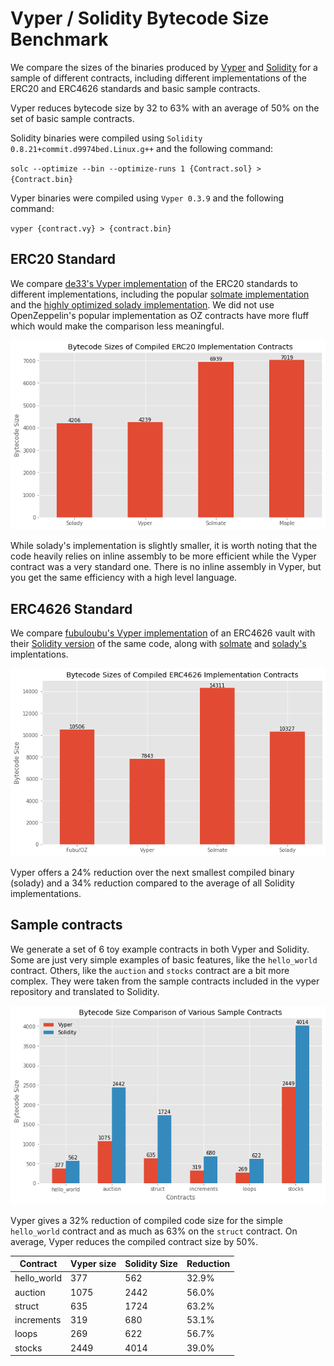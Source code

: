 # Vyper / Solidity Bytecode Size Benchmark

We compare the sizes of the binaries produced by <a href="https://github.com/vyperlang/vyper">Vyper</a> and <a href="https://github.com/ethereum/solidity/">Solidity</a> for a sample of different contracts, including different implementations of the ERC20 and ERC4626 standards and basic sample contracts.

Vyper reduces bytecode size by 32 to 63% with an average of 50% on the set of basic sample contracts.

Solidity binaries were compiled using `Solidity 0.8.21+commit.d9974bed.Linux.g++` and the following command:

`solc --optimize --bin --optimize-runs 1 {Contract.sol} > {Contract.bin}`

Vyper binaries were compiled using `Vyper 0.3.9` and the following command:

`vyper {contract.vy} > {contract.bin}`


## ERC20 Standard

We compare <a href="https://github.com/de33/ERC20Permit/blob/main/contracts/ERC20Permit.vy">de33's Vyper implementation</a> of the ERC20 standards to different implementations, including the popular <a href="https://github.com/transmissions11/solmate/blob/main/src/tokens/ERC20.sol">solmate implementation</a> and the <a href="https://github.com/Vectorized/solady/blob/main/src/tokens/ERC20.sol">highly optimized solady implementation</a>. We did not use OpenZeppelin's popular implementation as OZ contracts have more fluff which would make the comparison less meaningful.

![ERC20 Comparison chart](./charts/erc20_bytecode_sizes.png)

While solady's implementation is slightly smaller, it is worth noting that the code heavily relies on inline assembly to be more efficient while the Vyper contract was a very standard one. There is no inline assembly in Vyper, but you get the same efficiency with a high level language.


## ERC4626 Standard

We compare <a href="https://github.com/fubuloubu/ERC4626/blob/main/contracts/VyperVault.vy">fubuloubu's Vyper implementation</a> of an ERC4626 vault with their <a href="https://github.com/fubuloubu/ERC4626/blob/main/contracts/SolidityVault.sol">Solidity version</a> of the same code, along with <a href="https://github.com/transmissions11/solmate/blob/main/src/mixins/ERC4626.sol">solmate</a> and <a href="https://github.com/Vectorized/solady/blob/main/src/tokens/ERC4626.sol">solady's</a> implentations.

![ERC4626 Comparison chart](./charts/erc4626_bytecode_sizes.png)

Vyper offers a 24% reduction over the next smallest compiled binary (solady) and a 34% reduction compared to the average of all Solidity implementations.


## Sample contracts

We generate a set of 6 toy example contracts in both Vyper and Solidity. Some are just very simple examples of basic features, like the `hello_world` contract. Others, like the `auction` and `stocks` contract are a bit more complex. They were taken from the sample contracts included in the vyper repository and translated to Solidity.

![Standard Contracts Comparison chart](./charts/standard_contracts_comparison.png)

Vyper gives a 32% reduction of compiled code size for the simple `hello_world` contract and as much as 63% on the `struct` contract. On average, Vyper reduces the compiled contract size by 50%.


| Contract    | Vyper size | Solidity Size | Reduction |
|-------------|------------|---------------|-----------|
| hello_world | 377        | 562           | 32.9%     |
| auction     | 1075       | 2442          | 56.0%     |
| struct      | 635        | 1724          | 63.2%     |
| increments  | 319        | 680           | 53.1%     |
| loops       | 269        | 622           | 56.7%     |
| stocks      | 2449       | 4014          | 39.0%     |


